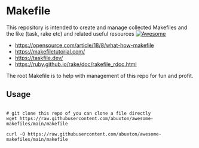# Makefile

This repository is intended to create and manage collected Makefiles and the like (task, rake etc) and related useful resources [![Awesome](https://awesome.re/badge.svg)](https://awesome.re)

* <https://opensource.com/article/18/8/what-how-makefile>
* <https://makefiletutorial.com/>
* <https://taskfile.dev/>
* <https://ruby.github.io/rake/doc/rakefile_rdoc.html>

The root Makefile is to help with management of this repo for fun and profit.

## Usage

``` shell

# git clone this repo of you can clone a file directly
wget https://raw.githubusercontent.com/abuxton/awesome-makefiles/main/makefile

curl -O https://raw.githubusercontent.com/abuxton/awesome-makefiles/main/makefile


```

